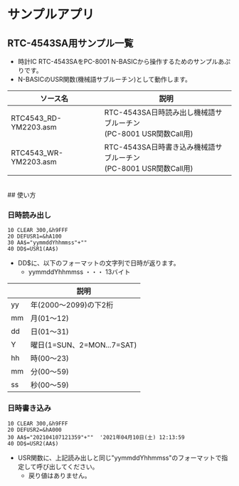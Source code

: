 # サンプルアプリ

## RTC-4543SA用サンプル一覧

* 時計IC RTC-4543SAをPC-8001 N-BASICから操作するためのサンプルあぷりです。
* N-BASICのUSR関数(機械語サブルーチン)として動作します。

| ソース名 | 説明 |
| ---- | --- |
| RTC4543\_RD-YM2203.asm | RTC-4543SA日時読み出し機械語サブルーチン<br>(PC-8001 USR関数Call用) |
| RTC4543\_WR-YM2203.asm | RTC-4543SA日時書き込み機械語サブルーチン<br>(PC-8001 USR関数Call用) |
<br>
## 使い方

### 日時読み出し

```
10 CLEAR 300,&h9FFF
20 DEFUSR1=&hA100
30 AA$="yymmddYhhmmss"+""
40 DD$=USR1(AA$)
```

* DD$に、以下のフォーマットの文字列で日時が返ります。
    * yymmddYhhmmss ・・・ 13バイト

|  | 説明 |
| --- | --- |
| yy | 年(2000〜2099)の下2桁 |
| mm | 月(01〜12) |
| dd | 日(01〜31) |
| Y | 曜日(1=SUN、2=MON...7=SAT) |
| hh | 時(00〜23) |
| mm | 分(00〜59) |
| ss | 秒(00〜59) |

### 日時書き込み

```
10 CLEAR 300,&h9FFF
20 DEFUSR2=&hA000
30 AA$="202104107121359"+""  '2021年04月10日(土) 12:13:59
40 DD$=USR2(AA$)
```

* USR関数に、上記読み出しと同じ"yymmddYhhmmss"のフォーマットで指定して呼び出してください。
    * 戻り値はありません。

<br>
<br>

